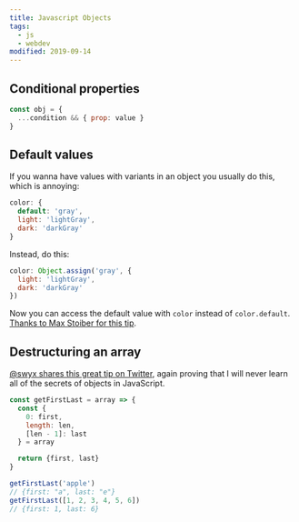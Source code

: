 ```yaml
---
title: Javascript Objects
tags:
  - js
  - webdev
modified: 2019-09-14
---
```


## Conditional properties

```js
const obj = {
  ...condition && { prop: value }
}
```

## Default values

If you wanna have values with variants in an object you usually do this, which is annoying:

```js
color: {
  default: 'gray',
  light: 'lightGray',
  dark: 'darkGray'
}
```

Instead, do this:

```js
color: Object.assign('gray', {
  light: 'lightGray',
  dark: 'darkGray'
})
```

Now you can access the default value with `color` instead of `color.default`. [Thanks to Max Stoiber for this tip](https://twitter.com/mxstbr/status/998975061636866048).

## Destructuring an array

[@swyx shares this great tip on Twitter](https://twitter.com/swyx/status/1172604337366941697), again proving that I will never learn all of the secrets of objects in JavaScript.

```js
const getFirstLast = array => {
  const {
    0: first,
    length: len,
    [len - 1]: last
  } = array

  return {first, last}
}

getFirstLast('apple')
// {first: "a", last: "e"}
getFirstLast([1, 2, 3, 4, 5, 6])
// {first: 1, last: 6}
```